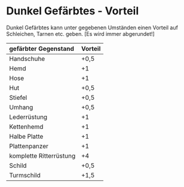 # Dunkel Gefärbtes - Vorteil

Dunkel Gefärbtes kann unter gegebenen Umständen einen Vorteil auf Schleichen, Tarnen etc. geben. \[Es wird immer abgerundet!\]

| gefärbter Gegenstand | Vorteil |
| :--- | :--- |
| Handschuhe | +0,5 |
| Hemd | +1 |
| Hose | +1 |
| Hut | +0,5 |
| Stiefel | +0,5 |
| Umhang | +0,5 |
| Lederrüstung | +1 |
| Kettenhemd | +1 |
| Halbe Platte | +1 |
| Plattenpanzer | +1 |
| komplette Ritterrüstung | +4 |
| Schild | +0,5 |
| Turmschild | +1,5 |


